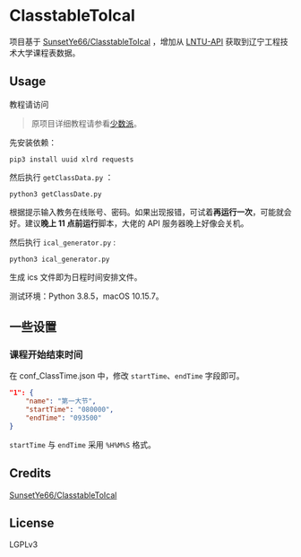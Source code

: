 # ClasstableToIcal
项目基于 [SunsetYe66/ClasstableToIcal](https://github.com/SunsetYe66/ClasstableToIcal) ，增加从 [LNTU-API](https://github.com/LiaoGuoYin/LNTU-API) 获取到辽宁工程技术大学课程表数据。

## Usage

教程请访问 

> 原项目详细教程请参看[少数派](https://sspai.com/post/59694)。

先安装依赖：

```shell
pip3 install uuid xlrd requests
```

然后执行 `getClassData.py` ：
```shell
python3 getClassDate.py
```

根据提示输入教务在线账号、密码。如果出现报错，可试着**再运行一次**，可能就会好。建议**晚上 11 点前运行**脚本，大佬的 API 服务器晚上好像会关机。

然后执行 `ical_generator.py` :
```shell
python3 ical_generator.py
```
生成 ics 文件即为日程时间安排文件。

测试环境：Python 3.8.5，macOS 10.15.7。

## 一些设置

### 课程开始结束时间

在 conf_ClassTime.json 中，修改 `startTime`、`endTime` 字段即可。

```json
"1": {
    "name": "第一大节", 
    "startTime": "080000",
    "endTime": "093500"
}
```

`startTime` 与 `endTime` 采用 `%H%M%S` 格式。

## Credits

[SunsetYe66/ClasstableToIcal](https://github.com/SunsetYe66/ClasstableToIcal) 

## License
 
LGPLv3
